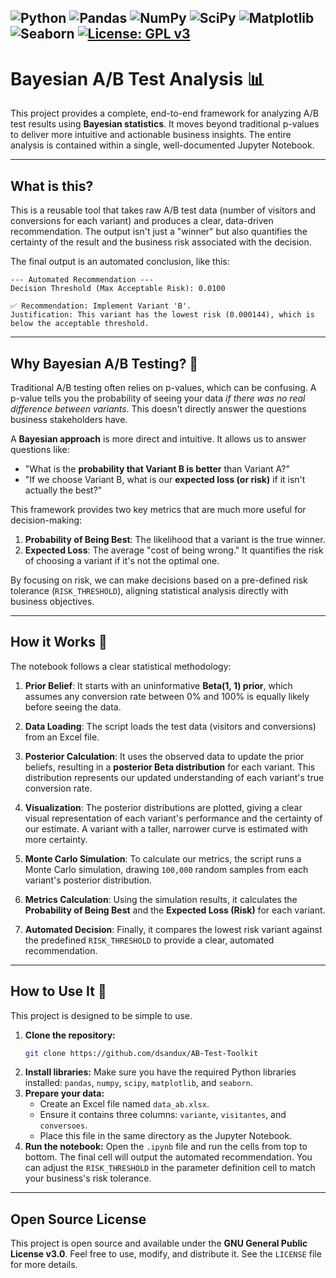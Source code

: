 ![Python](https://img.shields.io/badge/Python-3776AB?style=for-the-badge&logo=python&logoColor=white)
![Pandas](https://img.shields.io/badge/Pandas-150458?style=for-the-badge&logo=pandas&logoColor=white)
![NumPy](https://img.shields.io/badge/NumPy-013243?style=for-the-badge&logo=numpy&logoColor=white)
![SciPy](https://img.shields.io/badge/SciPy-854FF5?style=for-the-badge&logo=scipy&logoColor=white)
![Matplotlib](https://img.shields.io/badge/Matplotlib-11557c?style=for-the-badge&logo=matplotlib&logoColor=white)
![Seaborn](https://img.shields.io/badge/Seaborn-14637D?style=for-the-badge&logo=seaborn&logoColor=white)
[![License: GPL v3](https://img.shields.io/badge/License-GPLv3-blue.svg?style=for-the-badge)](https://www.gnu.org/licenses/gpl-3.0)
-----

# Bayesian A/B Test Analysis 📊

[](https://www.gnu.org/licenses/gpl-3.0)

This project provides a complete, end-to-end framework for analyzing A/B test results using **Bayesian statistics**. It moves beyond traditional p-values to deliver more intuitive and actionable business insights. The entire analysis is contained within a single, well-documented Jupyter Notebook.

-----

## What is this?

This is a reusable tool that takes raw A/B test data (number of visitors and conversions for each variant) and produces a clear, data-driven recommendation. The output isn't just a "winner" but also quantifies the certainty of the result and the business risk associated with the decision.

The final output is an automated conclusion, like this:

```
--- Automated Recommendation ---
Decision Threshold (Max Acceptable Risk): 0.0100

✅ Recommendation: Implement Variant 'B'.
Justification: This variant has the lowest risk (0.000144), which is below the acceptable threshold.
```

-----

## Why Bayesian A/B Testing? 🤔

Traditional A/B testing often relies on p-values, which can be confusing. A p-value tells you the probability of seeing your data *if there was no real difference between variants*. This doesn't directly answer the questions business stakeholders have.

A **Bayesian approach** is more direct and intuitive. It allows us to answer questions like:

  * "What is the **probability that Variant B is better** than Variant A?"
  * "If we choose Variant B, what is our **expected loss (or risk)** if it isn't actually the best?"

This framework provides two key metrics that are much more useful for decision-making:

1.  **Probability of Being Best**: The likelihood that a variant is the true winner.
2.  **Expected Loss**: The average "cost of being wrong." It quantifies the risk of choosing a variant if it's not the optimal one.

By focusing on risk, we can make decisions based on a pre-defined risk tolerance (`RISK_THRESHOLD`), aligning statistical analysis directly with business objectives.

-----

## How it Works 🧪

The notebook follows a clear statistical methodology:

1.  **Prior Belief**: It starts with an uninformative **Beta(1, 1) prior**, which assumes any conversion rate between 0% and 100% is equally likely before seeing the data.

2.  **Data Loading**: The script loads the test data (visitors and conversions) from an Excel file.

3.  **Posterior Calculation**: It uses the observed data to update the prior beliefs, resulting in a **posterior Beta distribution** for each variant. This distribution represents our updated understanding of each variant's true conversion rate.

4.  **Visualization**: The posterior distributions are plotted, giving a clear visual representation of each variant's performance and the certainty of our estimate. A variant with a taller, narrower curve is estimated with more certainty.

5.  **Monte Carlo Simulation**: To calculate our metrics, the script runs a Monte Carlo simulation, drawing `100,000` random samples from each variant's posterior distribution.

6.  **Metrics Calculation**: Using the simulation results, it calculates the **Probability of Being Best** and the **Expected Loss (Risk)** for each variant.

7.  **Automated Decision**: Finally, it compares the lowest risk variant against the predefined `RISK_THRESHOLD` to provide a clear, automated recommendation.

-----

## How to Use It 🚀

This project is designed to be simple to use.

1.  **Clone the repository:**
    ```bash
    git clone https://github.com/dsandux/AB-Test-Toolkit
    ```
2.  **Install libraries:** Make sure you have the required Python libraries installed: `pandas`, `numpy`, `scipy`, `matplotlib`, and `seaborn`.
3.  **Prepare your data:**
      * Create an Excel file named `data_ab.xlsx`.
      * Ensure it contains three columns: `variante`, `visitantes`, and `conversoes`.
      * Place this file in the same directory as the Jupyter Notebook.
4.  **Run the notebook:** Open the `.ipynb` file and run the cells from top to bottom. The final cell will output the automated recommendation. You can adjust the `RISK_THRESHOLD` in the parameter definition cell to match your business's risk tolerance.

-----

## Open Source License

This project is open source and available under the **GNU General Public License v3.0**. Feel free to use, modify, and distribute it. See the `LICENSE` file for more details.
